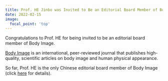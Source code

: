 ```yaml
---
title: Prof. HE Jinbo was Invited to Be an Editorial Board Member of Body Image, a Leading SSCI Journal in Clinical Psychology
date: 2022-02-15
image:
  focal_point: 'top'
---
```


Congratulations to Prof. HE for being invited to be an editorial board member of Body Image.

<!--more-->

[Body Image](https://www.sciencedirect.com/journal/body-image) is an international, peer-reviewed journal that publishes high-quality, scientific articles on body image and human physical appearance. 

So far, Prof. HE is the only Chinese editorial board member of Body Image (click [here](https://www.sciencedirect.com/journal/body-image/about/editorial-board) for details).

